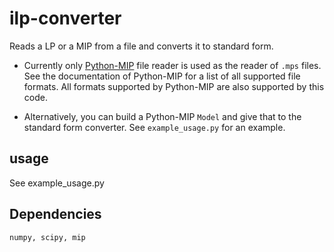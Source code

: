 # ilp-converter
Reads a LP or a MIP from a file and converts it to standard form.

* Currently only [Python-MIP](https://python-mip.com/) file reader is used as the reader of `.mps` files. See the documentation of Python-MIP for a list of all supported file formats. All formats supported by Python-MIP are also supported by this code.

* Alternatively, you can build a Python-MIP `Model` and give that to the standard form converter. See `example_usage.py` for an example.

## usage

See example_usage.py

## Dependencies
```
numpy, scipy, mip
```

